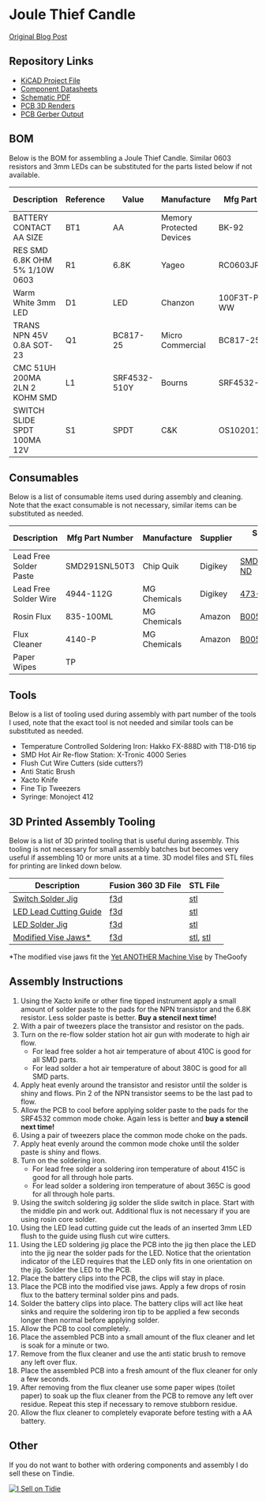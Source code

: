 # Joule Thief Candle
[Original Blog Post](https://samueldperry.com/2016/12/18/single-led-candle-joule-thief/)

## Repository Links
* [KiCAD Project File](Joule_Candle.pro)
* [Component Datasheets](datasheets/)
* [Schematic PDF](pdf/Joule_Candle.pdf)
* [PCB 3D Renders](images/)
* [PCB Gerber Output](gerber/)

## BOM
Below is the BOM for assembling a Joule Thief Candle. Similar 0603 resistors and 3mm LEDs can be substituted for the parts listed below if not available.

|Description                   |Reference|Value       |Manufacture             |Mfg Part Number|Supplier|Supplier Part Number                                                                                             |
|------------------------------|---------|------------|------------------------|---------------|--------|-----------------------------------------------------------------------------------------------------------------|
|BATTERY CONTACT AA SIZE       |BT1      |AA          |Memory Protected Devices|BK-92          |Digikey |[BK-92-ND](https://www.digikey.com/products/en?keywords=BK-92-ND)                                                |
|RES SMD 6.8K OHM 5% 1/10W 0603|R1       |6.8K        |Yageo                   |RC0603JR-076K8L|Digikey |[311-6.8KGRTR-ND](https://www.digikey.com/products/en?keywords=311-6.8KGRTR-ND)                                  |
|Warm White 3mm LED            |D1       |LED         |Chanzon                 |100F3T-PT-WH-WW|Amazon  |[B01BTYHOLS](https://www.amazon.com/Transparent-Lighting-Electronics-Components-Emitting/dp/B01BTYHOLS)          |
|TRANS NPN 45V 0.8A SOT-23     |Q1       |BC817-25    |Micro Commercial        |BC817-25-TP    |Digikey |[BC817-25-TPMSCT-ND](https://www.digikey.com/products/en?keywords=BC817-25-TPMSCT-ND)                            |
|CMC 51UH 200MA 2LN 2 KOHM SMD |L1       |SRF4532-510Y|Bourns                  |SRF4532-510Y   |Digikey |[SRF4532-510YCT-ND](https://www.digikey.com/product-detail/en/bourns-inc/SRF4532-510Y/SRF4532-510YCT-ND/3679940) |
|SWITCH SLIDE SPDT 100MA 12V   |S1       |SPDT        |C&K                     |OS102011MA1QN1 |Digikey |[CKN9559-ND](https://www.digikey.com/products/en?keywords=CKN9559-ND)                                            |

## Consumables
Below is a list of consumable items used during assembly and cleaning. Note that the exact consumable is not necessary, similar items can be substituted as needed.

|Description            |Mfg Part Number |Manufacture |Supplier |Supplier Part Number                                                                                                                                                       |
|-----------------------|----------------|------------|---------|---------------------------------------------------------------------------------------------------------------------------------------------------------------------------|
|Lead Free Solder Paste |SMD291SNL50T3   |Chip Quik   |Digikey  |[SMD291SNL50T3-ND](https://www.digikey.com/products/en?keywords=SMD291SNL50T3-ND)                                                                                          |
|Lead Free Solder Wire  |4944-112G       |MG Chemicals|Digikey  |[473-1251-ND](https://www.digikey.com/products/en?keywords=473-1251-ND)                                                                                                    |
|Rosin Flux             |835-100ML       |MG Chemicals|Amazon   |[B005DNR01Q](https://www.amazon.com/MG-Chemicals-Corrosive-Conductive-residue/dp/B005DNR01Q/ref=sr_1_1?s=industrial&ie=UTF8&qid=1509815006&sr=1-1&keywords=835-100ML&th=1) |
|Flux Cleaner           |4140-P          |MG Chemicals|Amazon   |[B005T8KKJY](https://www.amazon.com/MG-Chemicals-Remover-Boards-Liquid/dp/B005T8KKJY/ref=cm_cr_arp_d_product_top?ie=UTF8)                                                  |
|Paper Wipes 			|TP				 |			  |			|                                                                                                                                                                           |

## Tools
Below is a list of tooling used during assembly with part number of the tools I used, note that the exact tool is not needed and similar tools can be substituted as needed.
* Temperature Controlled Soldering Iron: Hakko FX-888D with T18-D16 tip
* SMD Hot Air Re-flow Station: X-Tronic 4000 Series
* Flush Cut Wire Cutters (side cutters?)
* Anti Static Brush
* Xacto Knife
* Fine Tip Tweezers
* Syringe: Monoject 412

## 3D Printed Assembly Tooling
Below is a list of 3D printed tooling that is useful during assembly. This tooling is not necessary for small assembly batches but becomes very useful if assembling 10 or more units at a time. 
3D model files and STL files for printing are linked down below.

|Description|Fusion 360 3D File|STL File|
|-----------|-------|--------|
|[Switch Solder Jig](assembly/3d_printed_tooling/images/switch_solder_jig.png)|[f3d](assembly/3d_printed_tooling/fusion_360/switch_solder_jig.f3d)|[stl](assembly/3d_printed_tooling/stl/switch_solder_jig.stl)|
|[LED Lead Cutting Guide](assembly/3d_printed_tooling/images/led_lead_cutting_guide.png)|[f3d](assembly/3d_printed_tooling/fusion_360/led_lead_cutting_guide.f3d)|[stl](assembly/3d_printed_tooling/stl/led_lead_cutting_guide.stl)|
|[LED Solder Jig](assembly/3d_printed_tooling/images/led_solder_jig.png)|[f3d](assembly/3d_printed_tooling/fusion_360/led_solder_jig.f3d)|[stl](assembly/3d_printed_tooling/stl/led_solder_jig.stl)|
|[Modified Vise Jaws\*](assembly/3d_printed_tooling/images/modified_vise_jaws.png)|[f3d](assembly/3d_printed_tooling/fusion_360/vise_jaws.f3d)|[stl](assembly/3d_printed_tooling/stl/modified_sliding_jaw_plate.stl), [stl](assembly/3d_printed_tooling/stl/modified_base_jaw_plate.stl)|

\*The modified vise jaws fit the [Yet ANOTHER Machine Vise](https://www.thingiverse.com/thing:2064269) by TheGoofy

## Assembly Instructions
1. Using the Xacto knife or other fine tipped instrument apply a small amount of solder paste to the pads for the NPN transistor and the 6.8K resistor. Less solder paste is better. **Buy a stencil next time!**
2. With a pair of tweezers place the transistor and resistor on the pads.
3. Turn on the re-flow solder station hot air gun with moderate to high air flow.
	* For lead free solder a hot air temperature of about 410C is good for all SMD parts.
	* For lead solder a hot air temperature of about 380C is good for all SMD parts.
4. Apply heat evenly around the transistor and resistor until the solder is shiny and flows. Pin 2 of the NPN transistor seems to be the last pad to flow.
5. Allow the PCB to cool before applying solder paste to the pads for the SRF4532 common mode choke. Again less is better and **buy a stencil next time!**
6. Using a pair of tweezers place the common mode choke on the pads.
7. Apply heat evenly around the common mode choke until the solder paste is shiny and flows.
8. Turn on the soldering iron.
	* For lead free solder a soldering iron temperature of about 415C is good for all through hole parts.
	* For lead solder a soldering iron temperature of about 365C is good for all through hole parts.
9. Using the switch soldering jig solder the slide switch in place. Start with the middle pin and work out. Additional flux is not necessary if you are using rosin core solder.
10. Using the LED lead cutting guide cut the leads of an inserted 3mm LED flush to the guide using flush cut wire cutters.
11. Using the LED soldering jig place the PCB into the jig then place the LED into the jig near the solder pads for the LED. Notice that the orientation indicator of the LED requires that the LED only fits in one orientation on the jig. Solder the LED to the PCB.
12. Place the battery clips into the PCB, the clips will stay in place.
13. Place the PCB into the modified vise jaws. Apply a few drops of rosin flux to the battery terminal solder pins and pads.
14. Solder the battery clips into place. The battery clips will act like heat sinks and require the soldering iron tip to be applied a few seconds longer then normal before applying solder.
15. Allow the PCB to cool completely.
16. Place the assembled PCB into a small amount of the flux cleaner and let is soak for a minute or two.
17. Remove from the flux cleaner and use the anti static brush to remove any left over flux.
18. Place the assembled PCB into a fresh amount of the flux cleaner for only a few seconds.
19. After removing from the flux cleaner use some paper wipes (toilet paper) to soak up the flux cleaner from the PCB to remove any left over residue. Repeat this step if necessary to remove stubborn residue.
20. Allow the flux cleaner to completely evaporate before testing with a AA battery.

## Other
If you do not want to bother with ordering components and assembly I do sell these on Tindie.

[![I Sell on Tidie](https://d2ss6ovg47m0r5.cloudfront.net/badges/tindie-smalls.png)](https://www.tindie.com/stores/sdp8483/?ref=offsite_badges&utm_source=sellers_sdp8483&utm_medium=badges&utm_campaign=badge_small)